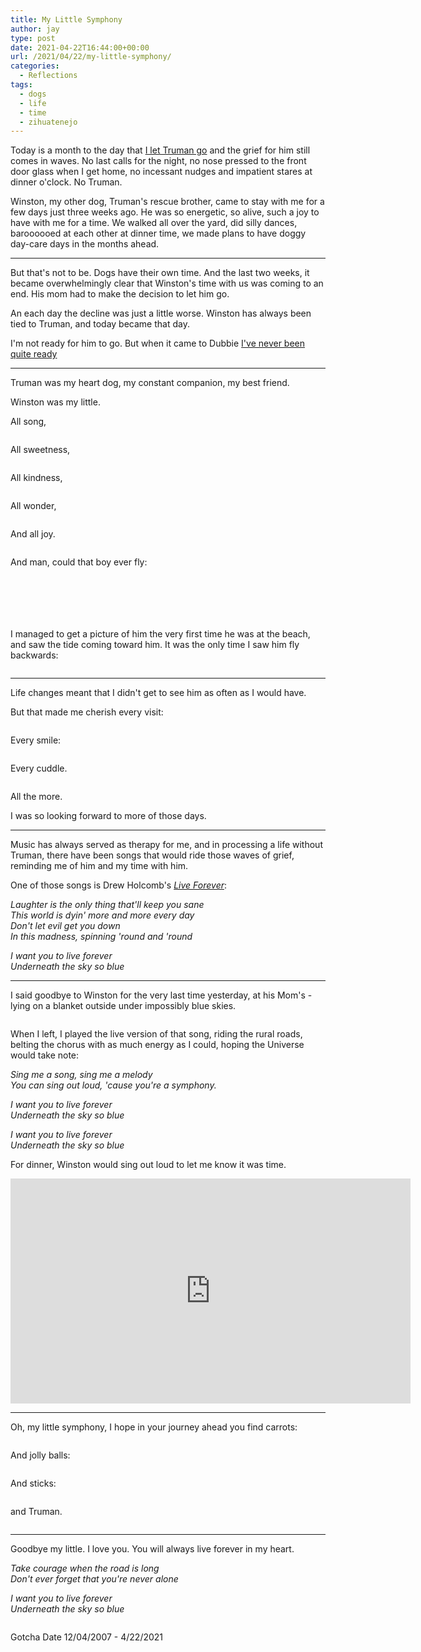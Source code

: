 ```yaml
---
title: My Little Symphony
author: jay
type: post
date: 2021-04-22T16:44:00+00:00
url: /2021/04/22/my-little-symphony/
categories:
  - Reflections
tags:
  - dogs
  - life
  - time
  - zihuatenejo
---
```


Today is a month to the day that [I let Truman go](/2021/03/22/he-changed-mine/) and the grief for him still comes in waves. No last calls for the night, no nose pressed to the front door glass when I get home, no incessant nudges and impatient stares at dinner o'clock. No Truman.

Winston, my other dog, Truman's rescue brother, came to stay with me for a few days just three weeks ago. He was so energetic, so alive, such a joy to have with me for a time. We walked all over the yard, did silly dances, baroooooed at each other at dinner time, we made plans to have doggy day-care days in the months ahead.

---

But that's not to be. Dogs have their own time. And the last two weeks, it became overwhelmingly clear that Winston's time with us was coming to an end. His mom had to make the decision to let him go.

An each day the decline was just a little worse. Winston has always been tied to Truman, and today became that day.

I'm not ready for him to go. But when it came to Dubbie [I've never been quite ready](/2007/12/05/priorities/)

---

Truman was my heart dog, my constant companion, my best friend.

Winston was my little.

All song,

<a href="https://photos.rambleon.org/PhotoShare/n-sRqtzP/i-X6zFk7V/A"><img src="https://photos.smugmug.com/photos/i-X6zFk7V/0/c79049a8/L/i-X6zFk7V-L.jpg" alt=""></a>

All sweetness,

<a href="https://photos.rambleon.org/PhotoShare/n-sRqtzP/i-2PH4qmt/A"><img src="https://photos.smugmug.com/photos/i-2PH4qmt/0/ea003de4/L/i-2PH4qmt-L.jpg" alt=""></a>

All kindness,

<a href="https://photos.rambleon.org/PhotoShare/n-sRqtzP/i-7nSFhKF/A"><img src="https://photos.smugmug.com/photos/i-7nSFhKF/0/6d45394d/L/i-7nSFhKF-L.jpg" alt=""></a>

All wonder,

<a href="https://photos.rambleon.org/PhotoShare/n-sRqtzP/i-B9PxNzq/A"><img src="https://photos.smugmug.com/photos/i-B9PxNzq/0/69bc3cdc/L/i-B9PxNzq-L.jpg" alt=""></a>

And all joy.

<a href="https://photos.rambleon.org/PhotoShare/n-sRqtzP/i-9sjD5ZH/A"><img src="https://photos.smugmug.com/photos/i-9sjD5ZH/0/49817766/L/i-9sjD5ZH-L.jpg" alt=""></a>

And man, could that boy ever fly:

<a href="https://photos.rambleon.org/PhotoShare/n-sRqtzP/i-Vmfv5J8/A"><img src="https://photos.smugmug.com/photos/i-Vmfv5J8/0/add463f4/L/i-Vmfv5J8-L.jpg" alt=""></a>

<a href="https://photos.rambleon.org/PhotoShare/n-sRqtzP/i-j8zrctc/A"><img src="https://photos.smugmug.com/photos/i-j8zrctc/0/d5ab83e0/L/i-j8zrctc-L.jpg" alt=""></a>

<a href="https://photos.rambleon.org/PhotoShare/n-sRqtzP/i-BC9FQfT/A"><img src="https://photos.smugmug.com/photos/i-BC9FQfT/0/8ac3ffe0/L/i-BC9FQfT-L.jpg" alt=""></a>

<a href="https://photos.rambleon.org/PhotoShare/n-sRqtzP/i-SxD6LJM/A"><img src="https://photos.smugmug.com/photos/i-SxD6LJM/0/c22094a2/L/i-SxD6LJM-L.jpg" alt=""></a>

<a href="https://photos.rambleon.org/PhotoShare/n-sRqtzP/i-rhWsFHc/A"><img src="https://photos.smugmug.com/photos/i-rhWsFHc/0/166cdfd0/L/i-rhWsFHc-L.jpg" alt=""></a>

<a href="https://photos.rambleon.org/All/Our-Pups/i-fTphNsm/A"><img src="https://photos.smugmug.com/All/Our-Pups/i-fTphNsm/0/302cc983/L/DSC_0783-L.jpg" alt=""></a>

I managed to get a picture of him the very first time he was at the beach, and saw the tide coming toward him. It was the only time I saw him fly backwards:

<a href="https://photos.rambleon.org/PhotoShare/n-sRqtzP/i-LdVB9th/A"><img src="https://photos.smugmug.com/photos/i-LdVB9th/0/2d52bbd5/XL/i-LdVB9th-XL.jpg" alt=""></a>

---

Life changes meant that I didn't get to see him as often as I would have.

But that made me cherish every visit:

<a href="https://photos.rambleon.org/PhotoShare/n-sRqtzP/i-vz7RTTg/A"><img src="https://photos.smugmug.com/photos/i-vz7RTTg/0/52eabf5b/XL/i-vz7RTTg-XL.jpg" alt=""></a>

Every smile:

<a href="https://photos.rambleon.org/PhotoShare/n-sRqtzP/i-Gm9Ph57/A"><img src="https://photos.smugmug.com/photos/i-Gm9Ph57/0/6117098d/L/i-Gm9Ph57-L.jpg" alt=""></a>

Every cuddle.

<a href="https://photos.rambleon.org/PhotoShare/n-sRqtzP/i-7xNSjtC/A"><img src="https://photos.smugmug.com/photos/i-7xNSjtC/0/b889e884/L/i-7xNSjtC-L.jpg" alt=""></a>

All the more.

I was so looking forward to more of those days.

---

Music has always served as therapy for me, and in processing a life without Truman, there have been songs that would ride those waves of grief, reminding me of him and my time with him.

One of those songs is Drew Holcomb's _[Live Forever](https://www.youtube.com/watch?v=JC31SLCQRwc)_:

>>>
_Laughter is the only thing that'll keep you sane_  
_This world is dyin' more and more every day_  
_Don't let evil get you down_  
_In this madness, spinning 'round and 'round_  

_I want you to live forever_  
_Underneath the sky so blue_  
>>>

---

I said goodbye to Winston for the very last time yesterday, at his Mom's - lying on a blanket outside under impossibly blue skies.

<a href="https://photos.rambleon.org/PhotoShare/n-sRqtzP/i-2vf3Dtp/A"><img src="https://photos.smugmug.com/photos/i-2vf3Dtp/0/7b0b3bc2/L/i-2vf3Dtp-L.jpg" alt=""></a>

When I left, I played the live version of that song, riding the rural roads, belting the chorus with as much energy as I could, hoping the Universe would take note:

>>>
_Sing me a song, sing me a melody_  
_You can sing out loud, 'cause you're a symphony._  

_I want you to live forever_  
_Underneath the sky so blue_  

_I want you to live forever_  
_Underneath the sky so blue_ 
>>>

For dinner, Winston would sing out loud to let me know it was time.

<iframe allow="fullscreen" allowfullscreen="true" frameborder="0" scrolling="no" width="640" height="360" src="https://api.smugmug.com/services/embed/10399587228_xMDX3x2?width=640&height=360&albumId=154530013&albumKey=K7TdVJ"></iframe>

---

Oh, my little symphony, I hope in your journey ahead you find carrots:

<a href="https://photos.rambleon.org/PhotoShare/n-sRqtzP/i-6d3cCnc/A"><img src="https://photos.smugmug.com/photos/i-6d3cCnc/0/233f577b/XL/i-6d3cCnc-XL.jpg" alt=""></a>

And jolly balls:

<a href="https://photos.rambleon.org/PhotoShare/n-sRqtzP/i-TCPhjRx/A"><img src="https://photos.smugmug.com/photos/i-TCPhjRx/0/bb89e496/L/i-TCPhjRx-L.jpg" alt=""></a>

And sticks:

<a href="https://photos.rambleon.org/All/Our-Pups/i-t8nCnST/A"><img src="https://photos.smugmug.com/All/Our-Pups/i-t8nCnST/0/8b826f1b/L/DSC_0447-L.jpg" alt=""></a>

and Truman.

<a href="https://photos.rambleon.org/PhotoShare/n-sRqtzP/i-S5SBSs3/A"><img src="https://photos.smugmug.com/photos/i-S5SBSs3/0/b42c305f/L/i-S5SBSs3-L.jpg" alt=""></a>

---

Goodbye my little. I love you. You will always live forever in my heart.

>>>
_Take courage when the road is long_  
_Don't ever forget that you're never alone_

_I want you to live forever_  
_Underneath the sky so blue_  
>>>

<a href="https://photos.rambleon.org/PhotoShare/n-sRqtzP/i-kmRfTzC/A"><img src="https://photos.smugmug.com/photos/i-kmRfTzC/0/dc71f6e0/L/i-kmRfTzC-L.jpg" alt=""></a>

Gotcha Date 12/04/2007 - 4/22/2021
